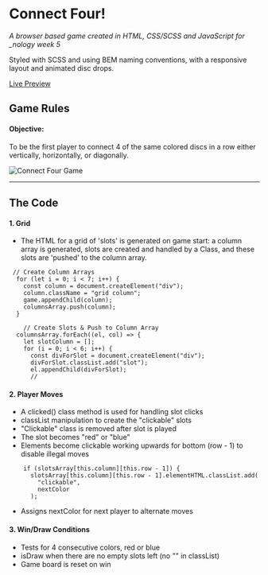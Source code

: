 # Connect Four!

<em> A browser based game created in HTML, CSS/SCSS and JavaScript for \_nology week 5 </em>

Styled with SCSS and using BEM naming conventions, with a responsive layout and animated disc drops.

[Live Preview](https://ism90.github.io/connect-four/)

## Game Rules

#### Objective:

To be the first player to connect 4 of the same colored discs in a row either vertically, horizontally, or diagonally.

![Connect Four Game ](https://github.com/ism90/js-game/blob/main/assets/readme.png)

---

## The Code

#### 1. Grid

- The HTML for a grid of 'slots' is generated on game start: a column array is generated, slots are created and handled by a Class, and these slots are 'pushed' to the column array.

```
 // Create Column Arrays
  for (let i = 0; i < 7; i++) {
    const column = document.createElement("div");
    column.className = "grid column";
    game.appendChild(column);
    columnsArray.push(column);
  }

    // Create Slots & Push to Column Array
  columnsArray.forEach((el, col) => {
    let slotColumn = [];
    for (i = 0; i < 6; i++) {
      const divForSlot = document.createElement("div");
      divForSlot.classList.add("slot");
      el.appendChild(divForSlot);
      //
```

#### 2. Player Moves

- A clicked() class method is used for handling slot clicks
- classList manipulation to create the "clickable" slots
- "Clickable" class is removed after slot is played
- The slot becomes "red" or "blue"
- Elements become clickable working upwards for bottom (row - 1) to disable illegal moves

```
    if (slotsArray[this.column][this.row - 1]) {
      slotsArray[this.column][this.row - 1].elementHTML.classList.add(
        "clickable",
        nextColor
      );
```

- Assigns nextColor for next player to alternate moves

#### 3. Win/Draw Conditions

- Tests for 4 consecutive colors, red or blue
- isDraw when there are no empty slots left (no "" in classList)
- Game board is reset on win
